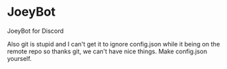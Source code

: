 # JoeyBot
JoeyBot for Discord

Also git is stupid and I can't get it to ignore config.json while it being on the remote repo so thanks git, we can't have nice things. Make config.json yourself.